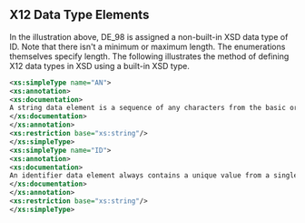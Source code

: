 ## X12 Data Type Elements

In the illustration above, DE_98 is assigned a non-built-in XSD data type of ID.
 Note that there isn't a minimum or maximum length. The enumerations themselves specify length. The following illustrates the method of defining X12 data types in XSD using a built-in XSD type.

```xml
<xs:simpleType name="AN">
<xs:annotation>
<xs:documentation>
A string data element is a sequence of any characters from the basic or extended character sets and contains at least one non-space character. The significant characters shall be left justified. Leading spaces, when they occur, are presumed to be significant characters. In the actual data stream trailing spaces should be suppressed. The representation for this data element type is AN.
</xs:documentation>
</xs:annotation>
<xs:restriction base="xs:string"/>
</xs:simpleType>
<xs:simpleType name="ID">
<xs:annotation>
<xs:documentation>
An identifier data element always contains a unique value from a single, predefined list of values. That list of values is either enumerated within the data element in X12.3 Data Element Dictionary or the source of the list of values is specified in Appendix A in the X12.3 Data Element Dictionary. Trailing spaces should be suppressed. The representation for this data element type is ID.
</xs:documentation>
</xs:annotation>
<xs:restriction base="xs:string"/>
</xs:simpleType>
```
